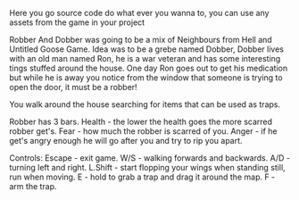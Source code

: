 Here you go source code do what ever you wanna to, you can use any assets from the game in your project








Robber And Dobber was going to be a mix of Neighbours from Hell​​ and Untitled Goose Game​.
Idea was to be a grebe named Dobber, Dobber lives with an old man named Ron, he is a war veteran and has some interesting tings stuffed around the house.
One day Ron goes out to get his medication but while he is away you notice from the window that someone is trying to open the door, it must be a robber!​​

You walk around the house searching for items that can be used as traps.



Robber has 3 bars.
Health - the lower the health goes the more scarred robber get's.
Fear - how much the robber is scarred of you.
Anger - if he get's angry enough he will go after you and try to rip you apart.


Controls:
Escape - exit game.
W/S - walking forwards and backwards.
A/D - turning left and right.
L.Shift - start flopping your wings when standing still, run when moving.
E - hold to grab a trap and drag it around the map.
F - arm the trap.
